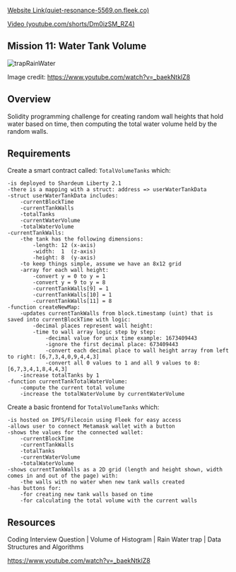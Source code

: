 <a href="https://quiet-resonance-5569.on.fleek.co">Website Link(quiet-resonance-5569.on.fleek.co)</a>

<a href="https://youtube.com/shorts/Dm0izSM_RZ4"> Video (youtube.com/shorts/Dm0izSM_RZ4)</a>

## Mission 11: Water Tank Volume

<img src="images/trapRainWater.png" alt="trapRainWater"/>

Image credit: https://www.youtube.com/watch?v=_baekNtklZ8

## Overview

Solidity programming challenge for
creating random wall heights that hold water based on time, then computing the total water volume held by the random walls.

## Requirements

Create a smart contract called: ```TotalVolumeTanks``` which:

    -is deployed to Shardeum Liberty 2.1
    -there is a mapping with a struct: address => userWaterTankData
    -struct userWaterTankData includes:
        -currentBlockTime
        -currentTankWalls
        -totalTanks
        -currentWaterVolume
        -totalWaterVolume
    -currentTankWalls:
        -the tank has the following dimensions:
            -length: 12 (x-axis)
            -width:  1  (z-axis)
            -height: 8  (y-axis)
        -to keep things simple, assume we have an 8x12 grid
        -array for each wall height:
            -convert y = 0 to y = 1 
            -convert y = 9 to y = 8
            -currentTankWalls[9] = 1
            -currentTankWalls[10] = 1 
            -currentTankWalls[11] = 8
    -function createNewMap:
        -updates currentTankWalls from block.timestamp (uint) that is saved into currentBlockTime with logic:
            -decimal places represent wall height:
            -time to wall array logic step by step:
                -decimal value for unix time example: 1673409443
                -ignore the first decimal place: 673409443
                -convert each decimal place to wall height array from left to right: [6,7,3,4,0,9,4,4,3]
                -convert all 0 values to 1 and all 9 values to 8: [6,7,3,4,1,8,4,4,3]
        -increase totalTanks by 1
    -function currentTankTotalWaterVolume:
        -compute the current total volume
        -increase the totalWaterVolume by currentWaterVolume

Create a basic frontend for ```TotalVolumeTanks``` which:

    -is hosted on IPFS/Filecoin using Fleek for easy access
    -allows user to connect Metamask wallet with a button
    -shows the values for the connected wallet: 
        -currentBlockTime
        -currentTankWalls
        -totalTanks
        -currentWaterVolume
        -totalWaterVolume
    -shows currentTankWalls as a 2D grid (length and height shown, width comes in and out of the page) with:
        -the walls with no water when new tank walls created
    -has buttons for:
        -for creating new tank walls based on time
        -for calculating the total volume with the current walls

## Resources

Coding Interview Question | Volume of Histogram | Rain Water trap | Data Structures and Algorithms

https://www.youtube.com/watch?v=_baekNtklZ8